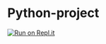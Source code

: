 # Python-project

[![Run on Repl.it](https://repl.it/badge/github/ram-smart/tasks_python)](https://repl.it/github/ram-smart/tasks_python)
